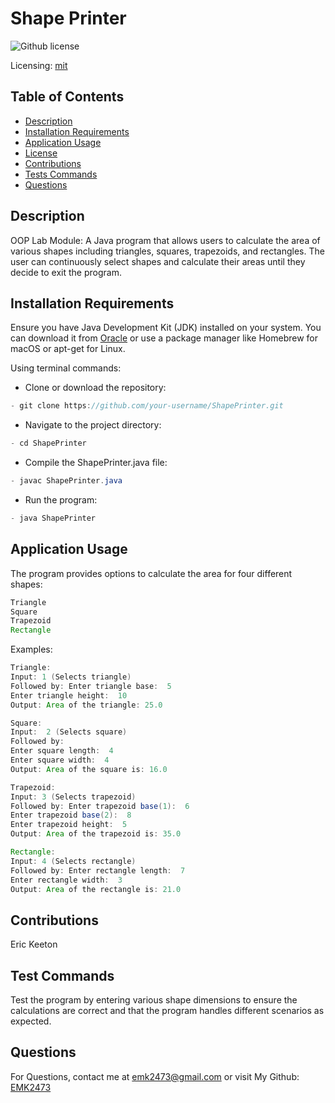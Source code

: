 # Shape Printer
![Github license](https://img.shields.io/badge/mit-blue.svg)
 
 Licensing: [mit](https://choosealicense.com/licenses/mit/)

## Table of Contents
- [Description](#description)
- [Installation Requirements](#installation-requirements)
- [Application Usage](#application-usage)
- [License](#licensing-information)
- [Contributions](#contributions)
- [Tests Commands](#tests-commands)
- [Questions](#questions)
## Description
OOP Lab Module: A Java program that allows users to calculate the area of various shapes including triangles, squares, trapezoids, and rectangles. The user can continuously select shapes and calculate their areas until they decide to exit the program.

## Installation Requirements
Ensure you have Java Development Kit (JDK) installed on your system. You can download it from [Oracle](https://www.oracle.com/java/technologies/downloads/) or use a package manager like Homebrew for macOS or apt-get for Linux. 

Using terminal commands: 

- Clone or download the repository: 
```Java 
- git clone https://github.com/your-username/ShapePrinter.git 
```

- Navigate to the project directory: 
```Java
- cd ShapePrinter 
```
- Compile the ShapePrinter.java file: 
```Java
- javac ShapePrinter.java 
```
- Run the program: 
```Java
- java ShapePrinter
```  

## Application Usage
The program provides options to calculate the area for four different shapes:  
```Java
Triangle 
Square 
Trapezoid 
Rectangle 
```
Examples: 
```Java
Triangle:  
Input: 1 (Selects triangle)
Followed by: Enter triangle base:  5 
Enter triangle height:  10 
Output: Area of the triangle: 25.0 
```
```Java
Square:  
Input:  2 (Selects square)
Followed by: 
Enter square length:  4 
Enter square width:  4 
Output: Area of the square is: 16.0 
```
```Java
Trapezoid:  
Input: 3 (Selects trapezoid)
Followed by: Enter trapezoid base(1):  6 
Enter trapezoid base(2):  8 
Enter trapezoid height:  5 
Output: Area of the trapezoid is: 35.0 
```
```Java
Rectangle:  
Input: 4 (Selects rectangle)
Followed by: Enter rectangle length:  7 
Enter rectangle width:  3 
Output: Area of the rectangle is: 21.0
```

## Contributions
Eric Keeton

## Test Commands
Test the program by entering various shape dimensions to ensure the calculations are correct and that the program handles different scenarios as expected.

## Questions
For Questions, contact me at emk2473@gmail.com or visit My Github: [EMK2473](https://github.com/EMK2473)